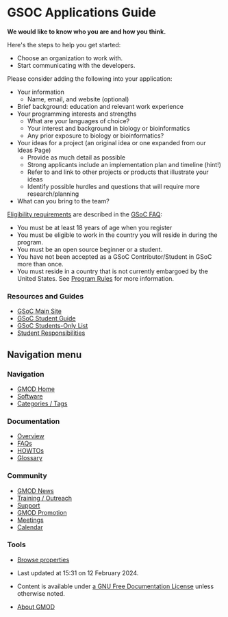 



<span id="top"></span>




# <span dir="auto">GSOC Applications Guide</span>









**We would like to know who you are and how you think.**

  
Here's the steps to help you get started:

- Choose an organization to work with.
- Start communicating with the developers.

  
Please consider adding the following into your application:

- Your information
  - Name, email, and website (optional)
- Brief background: education and relevant work experience
- Your programming interests and strengths
  - What are your languages of choice?
  - Your interest and background in biology or bioinformatics
  - Any prior exposure to biology or bioinformatics?
- Your ideas for a project (an original idea or one expanded from our
  Ideas Page)
  - Provide as much detail as possible
  - Strong applicants include an implementation plan and timeline
    (hint!)
  - Refer to and link to other projects or products that illustrate your
    ideas
  - Identify possible hurdles and questions that will require more
    research/planning
- What can you bring to the team?

  
<a
href="https://developers.google.com/open-source/gsoc/faq#what_are_the_eligibility_requirements_for_participation#what_are_the_eligibility_requirements_for_participation"
class="external text" rel="nofollow">Eligibility requirements</a> are
described in the
<a href="https://developers.google.com/open-source/gsoc/faq"
class="external text" rel="nofollow">GSoC FAQ</a>:

- You must be at least 18 years of age when you register
- You must be eligible to work in the country you will reside in during
  the program.
- You must be an open source beginner or a student.
- You have not been accepted as a GSoC Contributor/Student in GSoC more
  than once.
- You must reside in a country that is not currently embargoed by the
  United States. See
  <a href="https://developers.google.com/open-source/gsoc/rules"
  class="external text" rel="nofollow">Program Rules</a> for more
  information.

### <span id="Resources_and_Guides" class="mw-headline">Resources and Guides</span>

- <a href="https://developers.google.com/open-source/gsoc/"
  class="external text" rel="nofollow">GSoC Main Site</a>
- <a
  href="https://developers.google.com/open-source/gsoc/resources/manual"
  class="external text" rel="nofollow">GSoC Student Guide</a>
- <a
  href="http://groups.google.com/group/google-summer-of-code-students-list"
  class="external text" rel="nofollow">GSoC Students-Only List</a>
- <a
  href="https://developers.google.com/open-source/gsoc/help/responsibilities#student_responsibilities#student_responsibilities"
  class="external text" rel="nofollow">Student Responsibilities</a>








## Navigation menu









### Navigation



- <span id="n-GMOD-Home">[GMOD Home](Main_Page)</span>
- <span id="n-Software">[Software](GMOD_Components)</span>
- <span id="n-Categories-.2F-Tags">[Categories /
  Tags](Categories)</span>




### Documentation



- <span id="n-Overview">[Overview](Overview)</span>
- <span id="n-FAQs">[FAQs](Category%3AFAQ)</span>
- <span id="n-HOWTOs">[HOWTOs](Category%3AHOWTO)</span>
- <span id="n-Glossary">[Glossary](Glossary)</span>




### Community



- <span id="n-GMOD-News">[GMOD News](GMOD_News)</span>
- <span id="n-Training-.2F-Outreach">[Training /
  Outreach](Training_and_Outreach)</span>
- <span id="n-Support">[Support](Support)</span>
- <span id="n-GMOD-Promotion">[GMOD Promotion](GMOD_Promotion)</span>
- <span id="n-Meetings">[Meetings](Meetings)</span>
- <span id="n-Calendar">[Calendar](Calendar)</span>




### Tools

- <span id="t-smwbrowselink"><a href="Special%3ABrowse/GSOC_Applications_Guide" rel="smw-browse">Browse
  properties</a></span>



- <span id="footer-info-lastmod">Last updated at 15:31 on 12 February
  2024.</span>
<!-- - <span id="footer-info-viewcount">14,346 page views.</span> -->
- <span id="footer-info-copyright">Content is available under
  <a href="http://www.gnu.org/licenses/fdl-1.3.html" class="external"
  rel="nofollow">a GNU Free Documentation License</a> unless otherwise
  noted.</span>

<!-- -->

- <span id="footer-places-about">[About
  GMOD](GMOD%3AAbout "GMOD%3AAbout")</span>

<!-- -->




